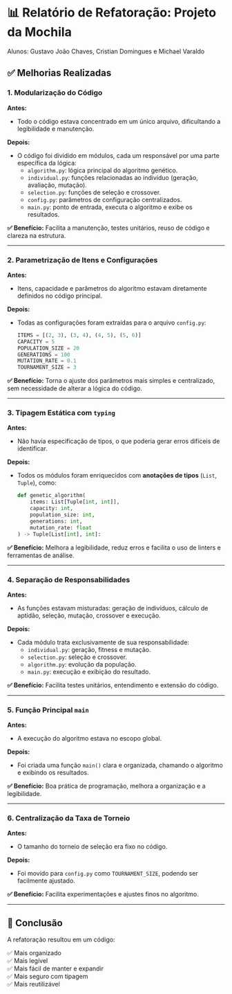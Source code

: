# 📊 Relatório de Refatoração: Projeto da Mochila
Alunos: Gustavo João Chaves, Cristian Domingues e Michael Varaldo

## ✅ Melhorias Realizadas

### 1. **Modularização do Código**
**Antes:**  
- Todo o código estava concentrado em um único arquivo, dificultando a legibilidade e manutenção.

**Depois:**  
- O código foi dividido em módulos, cada um responsável por uma parte específica da lógica:
  - `algorithm.py`: lógica principal do algoritmo genético.
  - `individual.py`: funções relacionadas ao indivíduo (geração, avaliação, mutação).
  - `selection.py`: funções de seleção e crossover.
  - `config.py`: parâmetros de configuração centralizados.
  - `main.py`: ponto de entrada, executa o algoritmo e exibe os resultados.

**✅ Benefício:** Facilita a manutenção, testes unitários, reuso de código e clareza na estrutura.

---

### 2. **Parametrização de Itens e Configurações**
**Antes:**  
- Itens, capacidade e parâmetros do algoritmo estavam diretamente definidos no código principal.

**Depois:**  
- Todas as configurações foram extraídas para o arquivo `config.py`:
  ```python
  ITEMS = [(2, 3), (3, 4), (4, 5), (5, 6)]
  CAPACITY = 5
  POPULATION_SIZE = 20
  GENERATIONS = 100
  MUTATION_RATE = 0.1
  TOURNAMENT_SIZE = 3
  ```

**✅ Benefício:** Torna o ajuste dos parâmetros mais simples e centralizado, sem necessidade de alterar a lógica do código.

---

### 3. **Tipagem Estática com `typing`**
**Antes:**  
- Não havia especificação de tipos, o que poderia gerar erros difíceis de identificar.

**Depois:**  
- Todos os módulos foram enriquecidos com **anotações de tipos** (`List`, `Tuple`), como:
  ```python
  def genetic_algorithm(
      items: List[Tuple[int, int]],
      capacity: int,
      population_size: int,
      generations: int,
      mutation_rate: float
  ) -> Tuple[List[int], int]:
  ```

**✅ Benefício:** Melhora a legibilidade, reduz erros e facilita o uso de linters e ferramentas de análise.

---

### 4. **Separação de Responsabilidades**
**Antes:**  
- As funções estavam misturadas: geração de indivíduos, cálculo de aptidão, seleção, mutação, crossover e execução.

**Depois:**  
- Cada módulo trata exclusivamente de sua responsabilidade:
  - `individual.py`: geração, fitness e mutação.
  - `selection.py`: seleção e crossover.
  - `algorithm.py`: evolução da população.
  - `main.py`: execução e exibição do resultado.

**✅ Benefício:** Facilita testes unitários, entendimento e extensão do código.

---

### 5. **Função Principal `main`**
**Antes:**  
- A execução do algoritmo estava no escopo global.

**Depois:**  
- Foi criada uma função `main()` clara e organizada, chamando o algoritmo e exibindo os resultados.

**✅ Benefício:** Boa prática de programação, melhora a organização e a legibilidade.

---

### 6. **Centralização da Taxa de Torneio**
**Antes:**  
- O tamanho do torneio de seleção era fixo no código.

**Depois:**  
- Foi movido para `config.py` como `TOURNAMENT_SIZE`, podendo ser facilmente ajustado.

**✅ Benefício:** Facilita experimentações e ajustes finos no algoritmo.

---

## 🚀 Conclusão

A refatoração resultou em um código:

✅ Mais organizado  
✅ Mais legível  
✅ Mais fácil de manter e expandir  
✅ Mais seguro com tipagem  
✅ Mais reutilizável
